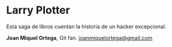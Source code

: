 # Larry Plotter

Esta saga de libros cuentan la historia de un hacker excepcional.

**Joan Miquel Ortega**, Git fan.
joanmiquelortega@gmail.com
